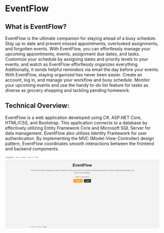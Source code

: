 # EventFlow

<h2>What is EventFlow?</h2>

<p>EventFlow is the ultimate companion for staying ahead of a busy schedule. Stay up to date and prevent missed appointments, overlooked assignments, and forgotten events. With EventFlow, you can effortlessly manage your upcoming appointments, events, assignment due dates, and tasks. Customize your schedule by assigning dates and priority levels to your events, and watch as EventFlow effortlessly organizes everything. Additionally, it sends helpful reminders via email the day before your events. With EventFlow, staying organized has never been easier. Create an account, log in, and manage your workflow and busy schedule. Monitor your upcoming events and use the handy to-do list feature for tasks as diverse as grocery shopping and tackling pending homework. </p>


<h2>Technical Overview:</h2>

<p>EventFlow is a web application developed using C#, ASP.NET Core, HTML/CSS, and Bootstrap. This application connects to a database by effectively utilizing Entity Framework Core and Microsoft SQL Server for data management. EventFlow also utilizes Identity Framework for user authentication. By implementing the MVC (Model-View-Controller) design pattern, EventFlow coordinates smooth interactions between the frontend and backend components. </p>

![](static/home.png)
